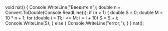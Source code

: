 void nat()
{
    Console.WriteLine("Введите n");
    double n = Convert.ToDouble(Console.ReadLine());
    if (n > 1)
    {
        double S = 0;
        double M = 10 * n + 1;
        for (double i = 11; i <= M; i = i + 10)
            S = S + i;
        Console.WriteLine(S);
    }
    else
    {
        Console.WriteLine("error;");
    }
}
    nat();
